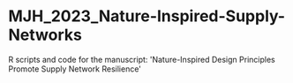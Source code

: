 # MJH_2023_Nature-Inspired-Supply-Networks
R scripts and code for the manuscript: 'Nature-Inspired Design Principles Promote Supply Network Resilience'
